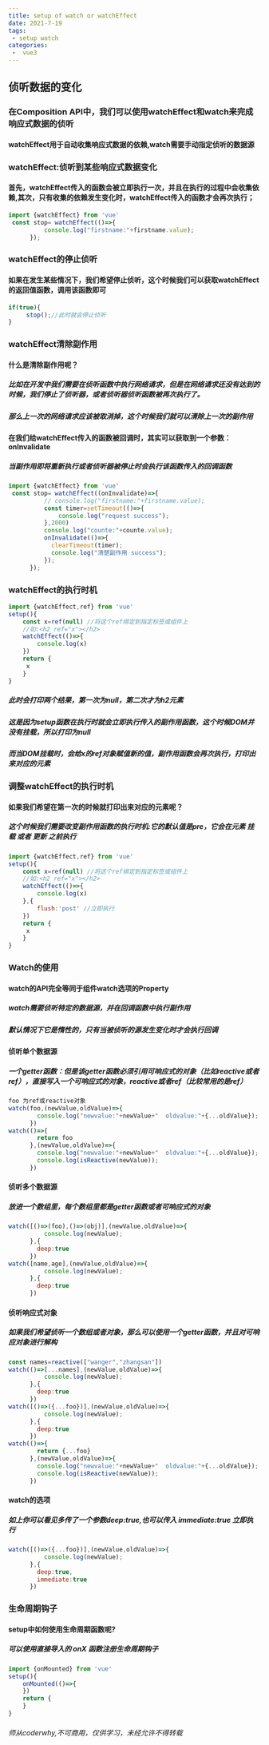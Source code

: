 ```yaml
---
title: setup of watch or watchEffect
date: 2021-7-19
tags:
 - setup watch
categories:
 -  vue3
---
```

## 侦听数据的变化
### 在Composition API中，我们可以使用watchEffect和watch来完成响应式数据的侦听
#### watchEffect用于自动收集响应式数据的依赖,watch需要手动指定侦听的数据源
### watchEffect:侦听到某些响应式数据变化
#### 首先，watchEffect传入的函数会被立即执行一次，并且在执行的过程中会收集依赖,其次，只有收集的依赖发生变化时，watchEffect传入的函数才会再次执行；
```js
import {watchEffect} from 'vue'
 const stop= watchEffect(()=>{
          console.log("firstname:"+firstname.value);
      });
```
### watchEffect的停止侦听
#### 如果在发生某些情况下，我们希望停止侦听，这个时候我们可以获取watchEffect的返回值函数，调用该函数即可
```js
if(true){
     stop();//此时就会停止侦听
}
```
### watchEffect清除副作用
#### 什么是清除副作用呢？
##### 比如在开发中我们需要在侦听函数中执行网络请求，但是在网络请求还没有达到的时候，我们停止了侦听器，或者侦听器侦听函数被再次执行了。
##### 那么上一次的网络请求应该被取消掉，这个时候我们就可以清除上一次的副作用
#### 在我们给watchEffect传入的函数被回调时，其实可以获取到一个参数：onInvalidate
##### 当副作用即将重新执行或者侦听器被停止时会执行该函数传入的回调函数
```js
import {watchEffect} from 'vue'
 const stop= watchEffect((onInvalidate)=>{
          // console.log("firstname:"+firstname.value);
          const timer=setTimeout(()=>{
              console.log("request success");
          },2000)
          console.log("counte:"+counte.value);
          onInvalidate(()=>{
            clearTimeout(timer);
            console.log("清楚副作用 success");
          });
      });
```
### watchEffect的执行时机
```js
import {watchEffect,ref} from 'vue'
setup(){
    const x=ref(null) //将这个ref绑定到指定标签或组件上
    //如:<h2 ref="x"></h2>
    watchEffect(()=>{
        console.log(x) 
    })
    return {
     x
    }
}
```
##### 此时会打印两个结果，第一次为null，第二次才为h2元素
##### 这是因为setup函数在执行时就会立即执行传入的副作用函数，这个时候DOM并没有挂载，所以打印为null
##### 而当DOM挂载时，会给x的ref对象赋值新的值，副作用函数会再次执行，打印出来对应的元素
### 调整watchEffect的执行时机
#### 如果我们希望在第一次的时候就打印出来对应的元素呢？
##### 这个时候我们需要改变副作用函数的执行时机:它的默认值是pre，它会在元素 挂载 或者 更新 之前执行
```js
import {watchEffect,ref} from 'vue'
setup(){
    const x=ref(null) //将这个ref绑定到指定标签或组件上
    //如:<h2 ref="x"></h2>
    watchEffect(()=>{
        console.log(x) 
    },{
        flush:'post' //立即执行
    })
    return {
     x
    }
}
```
### Watch的使用
#### watch的API完全等同于组件watch选项的Property
##### watch需要侦听特定的数据源，并在回调函数中执行副作用
##### 默认情况下它是惰性的，只有当被侦听的源发生变化时才会执行回调
#### 侦听单个数据源
##### 一个getter函数：但是该getter函数必须引用可响应式的对象（比如reactive或者ref），直接写入一个可响应式的对象，reactive或者ref（比较常用的是ref）
```js
foo 为ref或reactive对象
watch(foo,(newValue,oldValue)=>{
        console.log("newvalue:"+newValue+"  oldvalue:"+{...oldValue});
      })
watch(()=>{
        return foo
      },(newValue,oldValue)=>{
        console.log("newvalue:"+newValue+"  oldvalue:"+{...oldValue});
        console.log(isReactive(newValue));
      })

```
#### 侦听多个数据源
##### 放进一个数组里，每个数组里都是getter函数或者可响应式的对象
```js
watch([()=>(foo),()=>(obj)],(newValue,oldValue)=>{
          console.log(newValue);
      },{
        deep:true
      })
watch([name,age],(newValue,oldValue)=>{
          console.log(newValue);
      },{
        deep:true
      })
```
#### 侦听响应式对象
##### 如果我们希望侦听一个数组或者对象，那么可以使用一个getter函数，并且对可响应对象进行解构
```js
const names=reactive(["wanger","zhangsan"])
watch(()=>[...names],(newValue,oldValue)=>{
          console.log(newValue);
      },{
        deep:true
      })
watch([()=>({...foo})],(newValue,oldValue)=>{
          console.log(newValue);
      },{
        deep:true
      })
watch(()=>{
        return {...foo}
      },(newValue,oldValue)=>{
        console.log("newvalue:"+newValue+"  oldvalue:"+{...oldValue});
        console.log(isReactive(newValue));
      })

```
#### watch的选项
##### 如上你可以看见多传了一个参数deep:true,也可以传入 immediate:true 立即执行
```js
watch([()=>({...foo})],(newValue,oldValue)=>{
          console.log(newValue);
      },{
        deep:true,
        immediate:true
      })
```
  ### 生命周期钩子
  #### setup中如何使用生命周期函数呢?
  ##### 可以使用直接导入的 onX 函数注册生命周期钩子
```js
import {onMounted} from 'vue'
setup(){
    onMounted(()=>{
    })
    return {
    }
}
```
###### 师从coderwhy,不可商用，仅供学习，未经允许不得转载